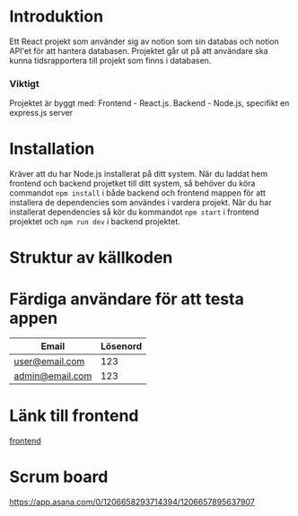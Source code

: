 # Introduktion
Ett React projekt som använder sig av notion som sin databas och notion API'et för att hantera databasen.
Projektet går ut på att användare ska kunna tidsrapportera till projekt som finns i databasen.

### Viktigt
Projektet är byggt med:
Frontend - React.js.
Backend - Node.js, specifikt en express.js server

# Installation
Kräver att du har Node.js installerat på ditt system.
När du laddat hem frontend och backend projetket till ditt system, så behöver du köra commandot `npm install` i både backend och frontend mappen för att installera de dependencies som användes i vardera projekt.
När du har installerat dependencies så kör du kommandot `npm start` i frontend projektet och `npm run dev` i backend projektet.

# Struktur av källkoden


# Färdiga användare för att testa appen
| Email           | Lösenord |
| --------------- | -------- |
| user@email.com  | 123      |
| admin@email.com | 123      |



# Länk till frontend
[frontend](https://github.com/TobiasSkog/NET23-Grupp-Projekt-2-Frontend)


# Scrum board
https://app.asana.com/0/1206658293714394/1206657895637907
